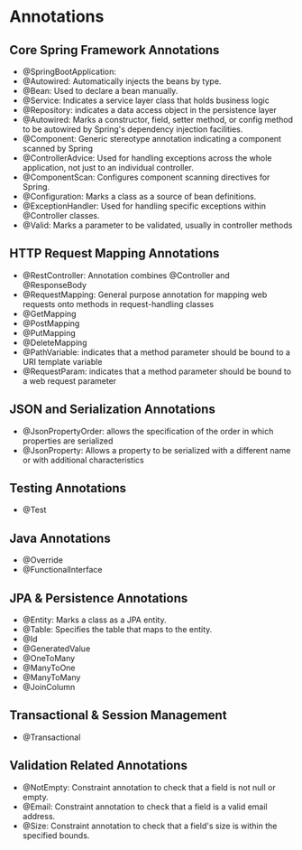 # Annotations
## Core Spring Framework Annotations
- @SpringBootApplication:
- @Autowired: Automatically injects the beans by type.
- @Bean: Used to declare a bean manually.
- @Service: Indicates a service layer class that holds business logic
- @Repository: indicates a data access object in the persistence layer
- @Autowired: Marks a constructor, field, setter method, or config method to be autowired by Spring's dependency injection facilities.
- @Component: Generic stereotype annotation indicating a component scanned by Spring
- @ControllerAdvice: Used for handling exceptions across the whole application, not just to an individual controller.
- @ComponentScan: Configures component scanning directives for Spring.
- @Configuration: Marks a class as a source of bean definitions.
- @ExceptionHandler: Used for handling specific exceptions within @Controller classes.
- @Valid: Marks a parameter to be validated, usually in controller methods


## HTTP Request Mapping Annotations
- @RestController: Annotation combines @Controller and @ResponseBody
- @RequestMapping: General purpose annotation for mapping web requests onto methods in request-handling classes
- @GetMapping
- @PostMapping
- @PutMapping
- @DeleteMapping
- @PathVariable: indicates that a method parameter should be bound to a URI template variable
- @RequestParam: indicates that a method parameter should be bound to a web request parameter


## JSON and Serialization Annotations
- @JsonPropertyOrder: allows the specification of the order in which properties are serialized
- @JsonProperty: Allows a property to be serialized with a different name or with additional characteristics


## Testing Annotations
- @Test

## Java Annotations
- @Override
- @FunctionalInterface


## JPA & Persistence Annotations
- @Entity: Marks a class as a JPA entity.
- @Table: Specifies the table that maps to the entity.
- @Id
- @GeneratedValue
- @OneToMany
- @ManyToOne
- @ManyToMany
- @JoinColumn

## Transactional & Session Management
- @Transactional

## Validation Related Annotations
- @NotEmpty: Constraint annotation to check that a field is not null or empty.
- @Email: Constraint annotation to check that a field is a valid email address.
- @Size: Constraint annotation to check that a field's size is within the specified bounds.